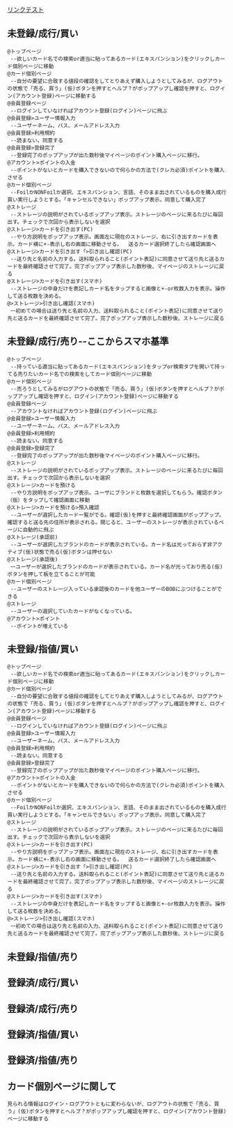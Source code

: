 [リンクテスト](#カード個別ページに関して)

## 未登録/成行/買い
    @トップページ
     --欲しいカード名での検索or適当に貼ってあるカード(エキスパンション)をクリックしカード個別ページに移動
    @カード個別ページ
     --自分の要望に合致する値段の確認をしてとりあえず購入しようとしてみるが、ログアウトの状態で「売る、買う」(仮)ボタンを押すとヘルプ？がポップアップし確認を押すと、ログイン(アカウント登録)ページに移動する
    @会員登録ページ
     --ログインしていなければアカウント登録(ログイン)ページに飛ぶ
    @会員登録>ユーザー情報入力
     --ユーザーネーム、パス、メールアドレス入力  
    @会員登録>利用規約
     --読まない。同意する
    @会員登録>登録完了
     --登録完了のポップアップが出た数秒後マイページのポイント購入ページに移行。
    @アカウント>ポイントの入金
     --ポイントがないとカードを購入できないので何らかの方法で(クレカ必須)ポイントを購入させる
    @カード個別ページ
     --FoilかNONFoilか選択、エキスパンション、言語、そのまま出されているものを購入成行買い実行しようとする。「キャンセルできない」ポップアップ表示。同意して購入完了
    @ストレージ
     --ストレージの説明がされているポップアップ表示。ストレージのページに来るたびに毎回出す。チェックで次回から表示しないを選択
    @ストレージ>カードを引き出す(PC)
     --やり方説明をポップアップ表示。画面左に現在のストレージ、右に引き出すカードを表示。カード横に+-表示し右の画面に移動させる。  送るカード選択終了したら確認画面へ
    @ストレージ>カードを引き出す「>引き出し確認(PC)
     --送り先と名前の入力する。送料取られること(ポイント表記)に同意させて送り先と送るカードを最終確認させて完了。完了ポップアップ表示した数秒後、マイページのストレージに戻る
    @ストレージ>カードを引き出す(スマホ) 
     --ストレージの中身だけを表記しカード名をタップすると画像と+-or枚数入力を表示。操作して送る枚数を決める。
    @>ストレージ>引き出し確認(スマホ)
     ｰｰ初めての場合は送り先と名前の入力、送料取られること(ポイント表記)に同意させて送り先と送るカードを最終確認させて完了。完了ポップアップ表示した数秒後、ストレージに戻る
## 未登録/成行/売り--ここからスマホ基準
    @トップページ
     --持っている適当に貼ってあるカード(エキスパンション)をタップor検索タブを開いて持ってる売りたいカード名での検索をしてカード個別ページに移動
    @カード個別ページ
     --売ろうとしてみるがログアウトの状態で「売る、買う」(仮)ボタンを押すとヘルプ？がポップアップし確認を押すと、ログイン(アカウント登録)ページに移動する
    @会員登録ページ
     --アカウントなければアカウント登録(ログイン)ページに飛ぶ
    @会員登録>ユーザー情報入力
     --ユーザーネーム、パス、メールアドレス入力  
    @会員登録>利用規約
     --読まない。同意する
    @会員登録>登録完了
     --登録完了のポップアップが出た数秒後マイページのポイント購入ページに移行。
    @ストレージ
     --ストレージの説明がされているポップアップ表示。ストレージのページに来るたびに毎回出す。チェックで次回から表示しないを選択
    @ストレージ>カードを預ける
     --やり方説明をポップアップ表示。ユーザにブランドと枚数を選択してもらう。確認ボタン（仮）をタップして確認画面に移動
    @ストレージ>カードを預ける>預入確認
     --ユーザーが選択したカード一覧がでる。確認(仮)を押すと最終確認画面がポップアップ。確認すると送る先の住所が表示される。閉じると、ユーザーのストレージが表示されているページに自動的に飛ぶ
    @ストレージ(承認前)
     --ユーザーが選択したブランドのカードが表示されている。カード名は光っておらず非アクティブ(仮)状態で売る(仮)ボタンは押せない
    @ストレージ(承認後)
     ｰｰユーザーが選択したブランドのカードが表示されている。カード名が光っており売る(仮)ボタンを押して板を立てることが可能
    @カード個別ページ
     --ユーザーのストレージ入っている承認後のカードを他ユーザーのBOBにぶつけることができる
    @ストレージ
     --ユーザーの選択していたカードがなくなっている。
    @アカウント>ポイント
     --ポイントが増えている  
## 未登録/指値/買い　
    @トップページ
     --欲しいカード名での検索or適当に貼ってあるカード(エキスパンション)をクリックしカード個別ページに移動
    @カード個別ページ
     --自分の要望に合致する値段の確認をしてとりあえず購入しようとしてみるが、ログアウトの状態で「売る、買う」(仮)ボタンを押すとヘルプ？がポップアップし確認を押すと、ログイン(アカウント登録)ページに移動する
    @会員登録ページ
     --ログインしていなければアカウント登録(ログイン)ページに飛ぶ
    @会員登録>ユーザー情報入力
     --ユーザーネーム、パス、メールアドレス入力  
    @会員登録>利用規約
     --読まない。同意する
    @会員登録>登録完了
     --登録完了のポップアップが出た数秒後マイページのポイント購入ページに移行。
    @アカウント>ポイントの入金
     --ポイントがないとカードを購入できないので何らかの方法で(クレカ必須)ポイントを購入させる
    @カード個別ページ
     --FoilかNONFoilか選択、エキスパンション、言語、そのまま出されているものを購入成行買い実行しようとする。「キャンセルできない」ポップアップ表示。同意して購入完了
    @ストレージ
     --ストレージの説明がされているポップアップ表示。ストレージのページに来るたびに毎回出す。チェックで次回から表示しないを選択
    @ストレージ>カードを引き出す(PC)
     --やり方説明をポップアップ表示。画面左に現在のストレージ、右に引き出すカードを表示。カード横に+-表示し右の画面に移動させる。  送るカード選択終了したら確認画面へ
    @ストレージ>カードを引き出す「>引き出し確認(PC)
     --送り先と名前の入力する。送料取られること(ポイント表記)に同意させて送り先と送るカードを最終確認させて完了。完了ポップアップ表示した数秒後、マイページのストレージに戻る
    @ストレージ>カードを引き出す(スマホ) 
     --ストレージの中身だけを表記しカード名をタップすると画像と+-or枚数入力を表示。操作して送る枚数を決める。
    @>ストレージ>引き出し確認(スマホ)
     ｰｰ初めての場合は送り先と名前の入力、送料取られること(ポイント表記)に同意させて送り先と送るカードを最終確認させて完了。完了ポップアップ表示した数秒後、ストレージに戻る
## 未登録/指値/売り
## 登録済/成行/買い
## 登録済/成行/売り
## 登録済/指値/買い
## 登録済/指値/売り

## カード個別ページに関して
    見られる情報はログイン・ログアウトともに変わらないが、ログアウトの状態で「売る、買う」(仮)ボタンを押すとヘルプ？がポップアップし確認を押すと、ログイン(アカウント登録)ページに移動する
    